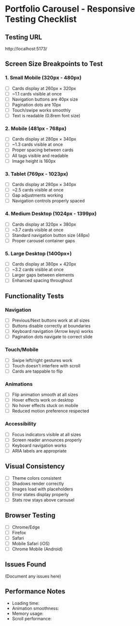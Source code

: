 # Portfolio Carousel - Responsive Testing Checklist

## Testing URL
http://localhost:5173/

## Screen Size Breakpoints to Test

### 1. Small Mobile (320px - 480px)
- [ ] Cards display at 260px × 320px
- [ ] ~1.1 cards visible at once
- [ ] Navigation buttons are 40px size
- [ ] Pagination dots are 10px
- [ ] Touch/swipe works smoothly
- [ ] Text is readable (0.8rem font size)

### 2. Mobile (481px - 768px)
- [ ] Cards display at 280px × 340px
- [ ] ~1.3 cards visible at once
- [ ] Proper spacing between cards
- [ ] All tags visible and readable
- [ ] Image height is 160px

### 3. Tablet (769px - 1023px)
- [ ] Cards display at 280px × 340px
- [ ] ~2.5 cards visible at once
- [ ] Gap adjustments working
- [ ] Navigation controls properly spaced

### 4. Medium Desktop (1024px - 1399px)
- [ ] Cards display at 320px × 380px
- [ ] ~3.7 cards visible at once
- [ ] Standard navigation button size (48px)
- [ ] Proper carousel container gaps

### 5. Large Desktop (1400px+)
- [ ] Cards display at 380px × 420px
- [ ] ~3.2 cards visible at once
- [ ] Larger gaps between elements
- [ ] Enhanced spacing throughout

## Functionality Tests

### Navigation
- [ ] Previous/Next buttons work at all sizes
- [ ] Buttons disable correctly at boundaries
- [ ] Keyboard navigation (Arrow keys) works
- [ ] Pagination dots navigate to correct slide

### Touch/Mobile
- [ ] Swipe left/right gestures work
- [ ] Touch doesn't interfere with scroll
- [ ] Cards are tappable to flip

### Animations
- [ ] Flip animation smooth at all sizes
- [ ] Hover effects work on desktop
- [ ] No hover effects stuck on mobile
- [ ] Reduced motion preference respected

### Accessibility
- [ ] Focus indicators visible at all sizes
- [ ] Screen reader announces properly
- [ ] Keyboard navigation works
- [ ] ARIA labels are appropriate

## Visual Consistency
- [ ] Theme colors consistent
- [ ] Shadows render correctly
- [ ] Images load with placeholders
- [ ] Error states display properly
- [ ] Stats row stays above carousel

## Browser Testing
- [ ] Chrome/Edge
- [ ] Firefox
- [ ] Safari
- [ ] Mobile Safari (iOS)
- [ ] Chrome Mobile (Android)

## Issues Found
(Document any issues here)

## Performance Notes
- Loading time:
- Animation smoothness:
- Memory usage:
- Scroll performance: